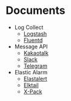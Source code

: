 # Documents

* Log Collect
	+ [Logstash](../master/log-collect/logstash.md)
	+ [Fluentd](../master/log-collect/fluentd.md)
* Message API
	+ [Kakaotalk](../master/message-api/kakaotalk.md)
	+ [Slack](../master/message-api/slack.md)
	+ [Telegram](../master/message-api/telegram.md)
* Elastic Alarm
	+ [Elastalert](../master/elastic-alarm/elastalert.md)
	+ [Elktail](../master/elastic-alarm/elktail.md)
	+ [X-Pack](../master/elastic-alarm/xpack.md)